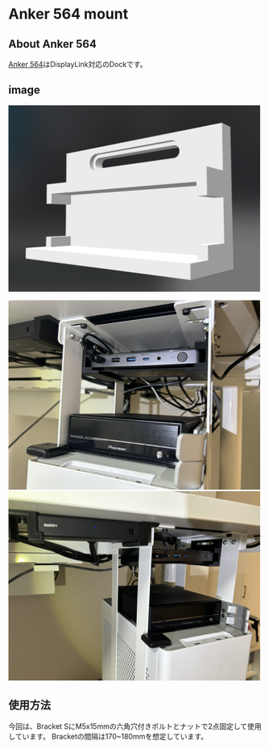 # Anker 564 mount

## About Anker 564

[Anker 564](https://www.ankerjapan.com/products/a83a5)はDisplayLink対応のDockです。

## image

<img src="./img/stl_image.png" width="500">

<img src="./img/image_01.JPG" width="500"><img src="./img/image_02.JPG" width="500">

## 使用方法
今回は、Bracket SにM5x15mmの六角穴付きボルトとナットで2点固定して使用しています。
Bracketの間隔は170~180mmを想定しています。
